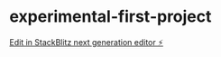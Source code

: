 # experimental-first-project

[Edit in StackBlitz next generation editor ⚡️](https://stackblitz.com/~/github.com/KemalArasTosunlar/experimental-first-project)